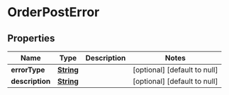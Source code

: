# OrderPostError

## Properties

| Name            | Type                    | Description | Notes                        |
| --------------- | ----------------------- | ----------- | ---------------------------- |
| **errorType**   | [**String**](#) |             | [optional] [default to null] |
| **description** | [**String**](#) |             | [optional] [default to null] |

